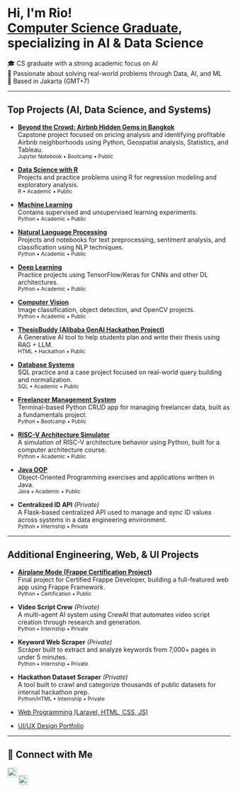 <h1>Hi, I'm Rio! <br/><a href="https://www.linkedin.com/in/riopramana/">Computer Science Graduate</a>, specializing in AI & Data Science</h1>

🎓 CS graduate with a strong academic focus on AI  
🧠 Passionate about solving real-world problems through Data, AI, and ML  
📍 Based in Jakarta (GMT+7)

---

<h2>Top Projects (AI, Data Science, and Systems)</h2>

- <b>[Beyond the Crowd: Airbnb Hidden Gems in Bangkok](https://github.com/RioPramana21/Beyond-the-Crowd-How-to-Spot-Airbnb-Hidden-Gems-Set-Winning-Prices-in-Bangkok)</b>  
  Capstone project focused on pricing analysis and identifying profitable Airbnb neighborhoods using Python, Geospatial analysis, Statistics, and Tableau.  
  <sub>Jupyter Notebook • Bootcamp • Public</sub>

- <b>[Data Science with R](https://github.com/RioPramana21/data-science-with-r)</b>  
  Projects and practice problems using R for regression modeling and exploratory analysis.  
  <sub>R • Academic • Public</sub>

- <b>[Machine Learning](https://github.com/RioPramana21/machine-learning)</b>  
  Contains supervised and unsupervised learning experiments.  
  <sub>Python • Academic • Public</sub>

- <b>[Natural Language Processing](https://github.com/RioPramana21/natural-language-processing)</b>  
  Projects and notebooks for text preprocessing, sentiment analysis, and classification using NLP techniques.  
  <sub>Python • Academic • Public</sub>

- <b>[Deep Learning](https://github.com/RioPramana21/deep-learning)</b>  
  Practice projects using TensorFlow/Keras for CNNs and other DL architectures.  
  <sub>Python • Academic • Public</sub>

- <b>[Computer Vision](https://github.com/RioPramana21/computer-vision)</b>  
  Image classification, object detection, and OpenCV projects.  
  <sub>Python • Academic • Public</sub>

- <b>[ThesisBuddy (Alibaba GenAI Hackathon Project)](https://github.com/RioPramana21/ThesisBuddy)</b>  
  A Generative AI tool to help students plan and write their thesis using RAG + LLM.  
  <sub>HTML • Hackathon • Public</sub>

- <b>[Database Systems](https://github.com/RioPramana21/database-systems)</b>  
  SQL practice and a case project focused on real-world query building and normalization.  
  <sub>SQL • Academic • Public</sub>

- <b>[Freelancer Management System](https://github.com/RioPramana21/Freelancer-Management-System)</b>  
  Terminal-based Python CRUD app for managing freelancer data, built as a fundamentals project.  
  <sub>Python • Bootcamp • Public</sub>

- <b>[RISC-V Architecture Simulator](https://github.com/RioPramana21/computer-architectures)</b>  
  A simulation of RISC-V architecture behavior using Python, built for a computer architecture course.  
  <sub>Python • Academic • Public</sub>

- <b>[Java OOP](https://github.com/RioPramana21/java-oop)</b>  
  Object-Oriented Programming exercises and applications written in Java.  
  <sub>Java • Academic • Public</sub>

- <b>Centralized ID API</b> *(Private)*  
  A Flask-based centralized API used to manage and sync ID values across systems in a data engineering environment.  
  <sub>Python • Internship • Private</sub>

---

<h2>Additional Engineering, Web, & UI Projects</h2>

- <b>[Airplane Mode (Frappe Certification Project)](https://github.com/RioPramana21/airplane_mode)</b>  
  Final project for Certified Frappe Developer, building a full-featured web app using Frappe Framework.  
  <sub>Python • Certification • Public</sub>

- <b>Video Script Crew</b> *(Private)*  
  A multi-agent AI system using CrewAI that automates video script creation through research and generation.  
  <sub>Python • Internship • Private</sub>

- <b>Keyword Web Scraper</b> *(Private)*  
  Scraper built to extract and analyze keywords from 7,000+ pages in under 5 minutes.  
  <sub>Python • Internship • Private</sub>

- <b>Hackathon Dataset Scraper</b> *(Private)*  
  A tool built to crawl and categorize thousands of public datasets for internal hackathon prep.  
  <sub>Python/HTML • Internship • Private</sub>

- [Web Programming (Laravel, HTML, CSS, JS)](https://github.com/RioPramana21/web-programming)  
- [UI/UX Design Portfolio](https://github.com/RioPramana21/ui-ux-design)

---

<h2>🤳 Connect with Me</h2>

[<img align="left" alt="LinkedIn" width="22px" src="https://cdn.jsdelivr.net/npm/simple-icons@v3/icons/linkedin.svg" />][linkedin]  
[<img align="left" alt="Gmail" width="22px" src="https://cdn.jsdelivr.net/npm/simple-icons@v3/icons/gmail.svg" />][gmail]

[linkedin]: https://www.linkedin.com/in/riopramana/  
[gmail]: https://mail.google.com/mail/?view=cm&fs=1&to=riopramana1021@gmail.com&su=SUBJECT&body=BODY
